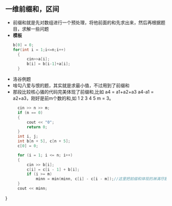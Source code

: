 ## 一维前缀和，区间

- 前缀和就是先对数组进行一个预处理，将他前面的和先求出来，然后再根据题目，求解一些问题
- **模板**
  ```C++ {.line-numbers}
  b[0] = 0;
  for(int i = 1;i<=n;i++)
    {    
        cin>>a[i];
        b[i] = b[i-1]+a[i];
    }
  ```
- 洛谷例题
- 啥勾八爱与恨的题，其实就是求最小值，不过用到了前缀和
- 那段比较核心骚的代码完美体现了前缀和,比如 a4 = a1+a2+a3 a4-a1 = a2+a3，刚好是前m个数的和,如 1 2 3 4 5 m = 3。
  ```C++ {.line-numbers} 
    cin >> n >> m;
    if (n == 0)
    {
        cout << "0";
        return 0;
    }
    int i, j;
    int b[n + 5], c[n + 5];
    c[0] = 0;

    for (i = 1; i <= n; i++)
    {
        cin >> b[i];
        c[i] = c[i - 1] + b[i];
        if (i >= m)
            minn = min(minn, c[i] - c[i - m]);//这里把前缀和体现的淋漓尽致
    }
    cout << minn;
}
  ```
